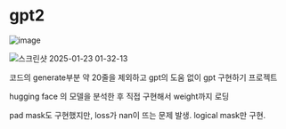 # gpt2

![image](https://github.com/user-attachments/assets/70ef6296-cf86-48de-a105-fd7e88ea1094)


![스크린샷 2025-01-23 01-32-13](https://github.com/user-attachments/assets/2191d558-a3b9-4c83-a5c2-38476d42c0df)


코드의 generate부분 약 20줄을 제외하고 gpt의 도움 없이 gpt 구현하기 프로젝트

hugging face 의 모델을 분석한 후 직접 구현해서 weight까지 로딩

pad mask도 구현했지만, loss가 nan이 뜨는 문제 발생. logical mask만 구현.
